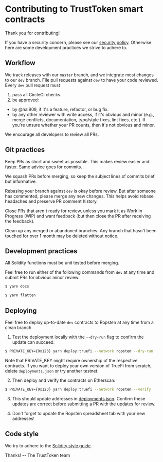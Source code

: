# Contributing to TrustToken smart contracts

Thank you for contributing!

If you have a security concern, please see our [security policy](SECURITY.md).
Otherwise here are some development practices we strive to adhere to.

## Workflow

We track releases with our `master` branch, and we integrate most changes to our
`dev` branch. File pull requests against `dev` to have your code reviewed. Every
`dev` pull request must

1. pass all CircleCI checks
2. be approved:
  - by @hal909, if it's a feature, refactor, or bug fix.
  - by any other reviewer with write access, if it's obvious and minor (e.g.,
merge conflicts, documentation, typo/style fixes, lint fixes, etc.). If you're
unsure whether your PR counts, then it's not obvious and minor.

We encourage all developers to review all PRs.

## Git practices

Keep PRs as short and sweet as possible. This makes review easier and faster.
Same advice goes for commits.

We squash PRs before merging, so keep the subject lines of commits brief but
informative.

Rebasing your branch against `dev` is okay before review. But after someone has
commented, please merge any new changes. This helps avoid rebase headaches and
preserve PR comment history.

Close PRs that aren't ready for review, unless you mark it as Work In Progress
(WIP) and want feedback (but then close the PR after receiving the feedback).

Clean up any merged or abandoned branches. Any branch that hasn't been touched
for over 1 month may be deleted without notice.

## Development practices

All Solidity functions must be unit tested before merging.

Feel free to run either of the following commands from `dev` at any time and
submit PRs for obvious minor review:

```sh
$ yarn docs
```

```sh
$ yarn flatten
```

## Deploying

Feel free to deploy up-to-date `dev` contracts to Ropsten at any time from a
clean branch.

1. Test the deployment locally with the `--dry-run` flag to confirm the
update can succeed:

```sh
$ PRIVATE_KEY={0x123} yarn deploy:truefi --network ropsten --dry-run
```

Note that PRIVATE_KEY might require ownership of the respective contracts.
If you want to deploy your own version of TrueFi from scratch, delete
`deployments.json` or try another testnet.

2. Then deploy and verify the contracts on Etherscan:

```sh
$ PRIVATE_KEY={0x123} yarn deploy:truefi --network ropsten --verify
```

3. This should update addresses in [deployments.json](deployments.json).
Confirm these updates are correct before submitting a PR with the updates for
review.

4. Don't forget to update the Ropsten spreadsheet tab with your new addresses!

## Code style

We try to adhere to the [Solidity style guide](https://docs.soliditylang.org/en/v0.6.10/style-guide.html).

Thanks! -- The TrustToken team
